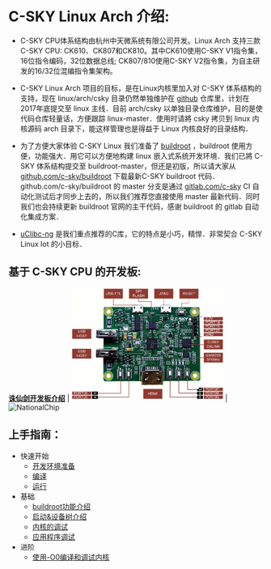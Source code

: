 C-SKY Linux Arch 介绍:
===

* C-SKY CPU体系结构由杭州中天微系统有限公司开发。Linux Arch 支持三款C-SKY CPU: CK610、CK807和CK810。其中CK610使用C-SKY V1指令集，16位指令编码，32位数据总线; CK807/810使用C-SKY V2指令集，为自主研发的16/32位混编指令集架构。

* C-SKY Linux Arch 项目的目标，是在Linux内核里加入对 C-SKY 体系结构的支持，现在 linux/arch/csky 目录仍然单独维护在 [github](https://github.com/c-sky/csky-linux) 仓库里，计划在2017年底提交至 linux 主线．目前 arch/csky 以单独目录仓库维护，目的是使代码仓库轻量话，方便跟踪 linux-master．使用时请將 csky 拷贝到 linux 内核源码 arch 目录下，能这样管理也是得益于 Linux 内核良好的目录结构．

* 为了方便大家体验 C-SKY Linux 我们准备了 [buildroot](https://buildroot.org) ，buildroot 使用方便，功能强大．用它可以方便地构建 linux 嵌入式系统开发环境．我们已將 C-SKY 体系结构提交至 buildroot-master，但还是初版，所以请大家从 [github.com/c-sky/buildroot](https://github.com/c-sky/buildroot) 下载最新C-SKY buildroot 代码．
github.com/c-sky/buildroot 的 master 分支是通过 [gitlab.com/c-sky](https://gitlab.com/c-sky) CI 自动化测试后才同步上去的，所以我们推荐您直接使用 master 最新代码．同时我们也会持续更新 buildroot 官网的主干代码，感谢 buildroot 的 gitlab 自动化集成方案．

* [uClibc-ng](https://uclibc-ng.org) 是我们重点推荐的C库，它的特点是小巧，精悍．非常契合 C-SKY Linux Iot 的小目标．

基于 C-SKY CPU 的开发板:
---

**[诛仙剑开发板介绍](docs/gx6605s.md)** | <img src="images/gx6605s_0.gif" alt="gx6605s" /> | <img src="http://www.nationalchip.com/static/web/img/logo.png" alt="NationalChip" />

上手指南：
---

* 快速开始
  - [开发环境准备](docs/prepare.md)
  - [编译](docs/quick-compile.md)
  - [运行](docs/quick-run.md)
* 基础
  - [buildroot功能介绍](docs/buildroot.md)
  - [启动&设备树介绍](docs/boot-dts.md)
  - [内核的调试](docs/kernel-debug.md)
  - [应用程序调试](docs/app-debug.md)
* 进阶
  - [使用-O0编译和调试内核](docs/kernel-O0.md)

